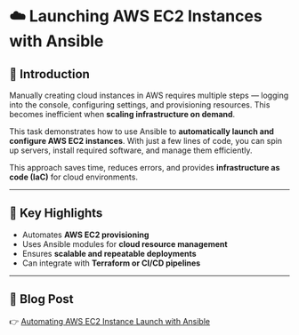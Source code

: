 # ☁️ Launching AWS EC2 Instances with Ansible

## 🔹 Introduction
Manually creating cloud instances in AWS requires multiple steps — logging into the console, configuring settings, and provisioning resources. This becomes inefficient when **scaling infrastructure on demand**.  

This task demonstrates how to use Ansible to **automatically launch and configure AWS EC2 instances**. With just a few lines of code, you can spin up servers, install required software, and manage them efficiently.  

This approach saves time, reduces errors, and provides **infrastructure as code (IaC)** for cloud environments.

---

## 📌 Key Highlights
- Automates **AWS EC2 provisioning**  
- Uses Ansible modules for **cloud resource management**  
- Ensures **scalable and repeatable deployments**  
- Can integrate with **Terraform or CI/CD pipelines**  

---

## 📖 Blog Post
👉 [Automating AWS EC2 Instance Launch with Ansible](https://www.linkedin.com/posts/aman-kant-mahto_automating-aws-ec2-instance-launch-with-ansible-activity-7257624952093220864-9F7t?utm_source=share&utm_medium=member_desktop)
